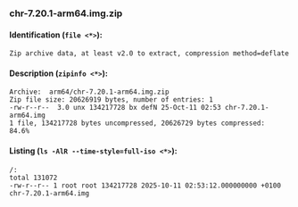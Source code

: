 ### chr-7.20.1-arm64.img.zip
#### Identification (`file <*>`):
```
Zip archive data, at least v2.0 to extract, compression method=deflate
```
#### Description (`zipinfo <*>`):
```
Archive:  arm64/chr-7.20.1-arm64.img.zip
Zip file size: 20626919 bytes, number of entries: 1
-rw-r--r--  3.0 unx 134217728 bx defN 25-Oct-11 02:53 chr-7.20.1-arm64.img
1 file, 134217728 bytes uncompressed, 20626729 bytes compressed:  84.6%
```
#### Listing (`ls -AlR --time-style=full-iso <*>`):
```
/:
total 131072
-rw-r--r-- 1 root root 134217728 2025-10-11 02:53:12.000000000 +0100 chr-7.20.1-arm64.img
```

